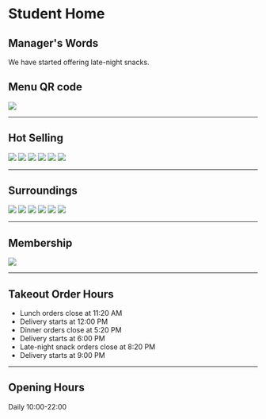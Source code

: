 # Student Home

## Manager's Words

We have started offering late-night snacks.

## Menu QR code

<img src="https://img.xmummap.com/S_student_menu%20.webp" />

---

## Hot Selling

<div class="image-slide">
<img src="https://img.xmummap.com/S_student_hot (1).webp" />
<img src="https://img.xmummap.com/S_student_hot (2).webp" />
<img src="https://img.xmummap.com/S_student_hot (3).webp" />
<img src="https://img.xmummap.com/S_student_hot (4).webp" />
<img src="https://img.xmummap.com/S_student_hot (5).webp" />
<img src="https://img.xmummap.com/S_student_hot (6).webp" />
</div>

---

## Surroundings

<div class="image-slide">
<img src="https://img.xmummap.com/S_student_surd (2).webp" />
<img src="https://img.xmummap.com/S_student_surd (1).webp" />
<img src="https://img.xmummap.com/S_student_surd (3).webp" />
<img src="https://img.xmummap.com/S_student_surd (4).webp" />
<img src="https://img.xmummap.com/S_student_surd (5).webp" />
<img src="https://img.xmummap.com/S_student_surd (6).webp" />
</div>

---

## Membership

<img src="https://img.xmummap.com/11_student_vip.webp" />

---

## Takeout Order Hours

- Lunch orders close at 11:20 AM
- Delivery starts at 12:00 PM
- Dinner orders close at 5:20 PM
- Delivery starts at 6:00 PM
- Late-night snack orders close at 8:20 PM
- Delivery starts at 9:00 PM

---

## Opening Hours

Daily 10:00-22:00
